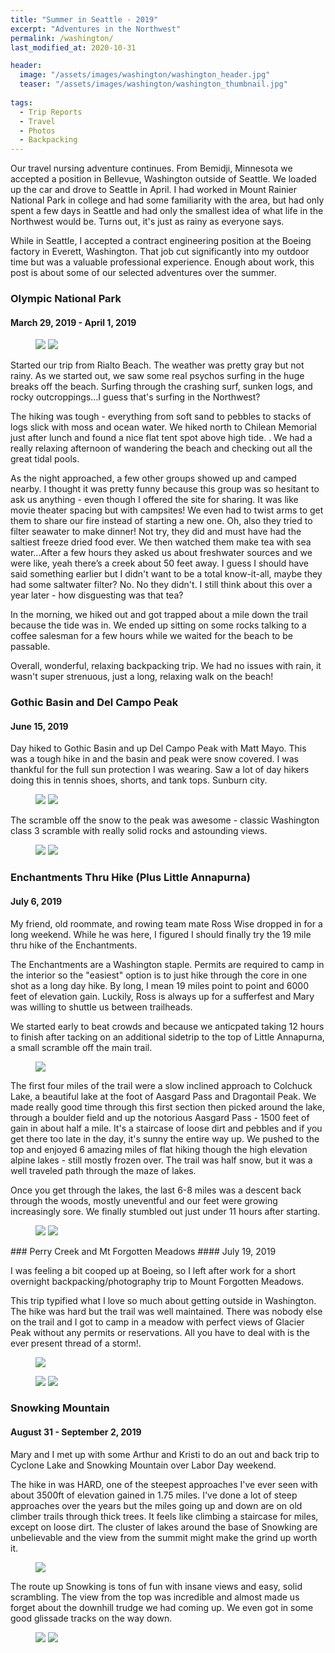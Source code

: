 ```yaml
---
title: "Summer in Seattle - 2019"
excerpt: "Adventures in the Northwest"
permalink: /washington/
last_modified_at: 2020-10-31

header:
  image: "/assets/images/washington/washington_header.jpg"
  teaser: "/assets/images/washington/washington_thumbnail.jpg"
  
tags:
  - Trip Reports
  - Travel
  - Photos
  - Backpacking
---
```

Our travel nursing adventure continues. From Bemidji, Minnesota we accepted a position in Bellevue, Washington outside of Seattle. We loaded up the car and drove to Seattle in April. I had worked in Mount Rainier National Park in college and had some familiarity with the area, but had only spent a few days in Seattle and had only the smallest idea of what life in the Northwest would be. Turns out, it's just as rainy as everyone says.

While in Seattle, I accepted a contract engineering position at the Boeing factory in Everett, Washington. That job cut significantly into my outdoor time but was a valuable professional experience. Enough about work, this post is about some of our selected adventures over the summer.

### Olympic National Park
#### March 29, 2019 - April 1, 2019
<figure class = "half">
    <a href="/assets/images/washington/olympic1.jpg"><img src="/assets/images/washington/olympic1.jpg"></a>
    <a href="/assets/images/washington/olympic2.jpg"><img src="/assets/images/washington/olympic2.jpg"></a>
</figure>

Started our trip from Rialto Beach. The weather was pretty gray but not rainy. As we started out, we saw some real psychos surfing in the huge breaks off the beach. Surfing through the crashing surf, sunken logs, and rocky outcroppings...I guess that's surfing in the Northwest?

The hiking was tough - everything from soft sand to pebbles to stacks of logs slick with moss and ocean water. We hiked north to Chilean Memorial just after lunch and found a nice flat tent spot above high tide. . We had a really relaxing afternoon of wandering the beach and checking out all the great tidal pools. 

As the night approached, a few other groups showed up and camped nearby. I thought it was pretty funny because this group was so hesitant to ask us anything - even though I offered the site for sharing. It was like movie theater spacing but with campsites! We even had to twist arms to get them to share our fire instead of starting a new one. Oh, also they tried to filter seawater to make dinner! Not try, they did and must have had the saltiest freeze dried food ever. We then watched them make tea with sea water...After a few hours they asked us about freshwater sources and we were like, yeah there’s a creek about 50 feet away. I guess I should have said something earlier but I didn't want to be a total know-it-all, maybe they had some saltwater filter? No. No they didn't. I still think about this over a year later - how disguesting was that tea? 

In the morning, we hiked out and got trapped about a mile down the trail because the tide was in. We ended up sitting on some rocks talking to a coffee salesman for a few hours while we waited for the beach to be passable.

Overall, wonderful, relaxing backpacking trip. We had no issues with rain, it wasn't super strenuous, just a long, relaxing walk on the beach!

### Gothic Basin and Del Campo Peak
#### June 15, 2019

Day hiked to Gothic Basin and up Del Campo Peak with Matt Mayo. This was a tough hike in and the basin and peak were snow covered. I was thankful for the full sun protection I was wearing. Saw a lot of day hikers doing this in tennis shoes, shorts, and tank tops. Sunburn city.
<figure class = "half">
    <a href="/assets/images/washington/gothic1.jpg"><img src="/assets/images/washington/gothic1.jpg"></a>
    <a href="/assets/images/washington/gothic2.jpg"><img src="/assets/images/washington/gothic2.jpg"></a>
</figure>

The scramble off the snow to the peak was awesome - classic Washington class 3 scramble with really solid rocks and astounding views.

<figure class = "half">
    <a href="/assets/images/washington/gothic3.jpg"><img src="/assets/images/washington/gothic3.jpg"></a>
    <a href="/assets/images/washington/gothic4.jpg"><img src="/assets/images/washington/gothic4.jpg"></a>
</figure>

### Enchantments Thru Hike (Plus Little Annapurna)
#### July 6, 2019

My friend, old roommate, and rowing team mate Ross Wise dropped in for a long weekend. While he was here, I figured I should finally try the 19 mile thru hike of the Enchantments.

The Enchantments are a Washington staple. Permits are required to camp in the interior so the "easiest" option is to just hike through the core in one shot as a long day hike. By long, I mean 19 miles point to point and 6000 feet of elevation gain. Luckily, Ross is always up for a sufferfest and Mary was willing to shuttle us between trailheads.

We started early to beat crowds and because we anticpated taking 12 hours to finish after tacking on an additional sidetrip to the top of Little Annapurna, a small scramble off the main trail.

<figure class = "align-center">
    <a href="/assets/images/washington/enchantments1.jpg"><img src="/assets/images/washington/enchantments1.jpg"></a>
</figure>

The first four miles of the trail were a slow inclined approach to Colchuck Lake, a beautiful lake at the foot of Aasgard Pass and Dragontail Peak. We made really good time through this first section then picked around the lake, through a boulder field and up the notorious Aasgard Pass - 1500 feet of gain in about half a mile. It's a staircase of loose dirt and pebbles and if you get there too late in the day, it's sunny the entire way up. We pushed to the top and enjoyed 6 amazing miles of flat hiking though the high elevation alpine lakes - still mostly frozen over. The trail was half snow, but it was a well traveled path through the maze of lakes.

Once you get through the lakes, the last 6-8 miles was a descent back through the woods, mostly uneventful and our feet were growing increasingly sore. We finally stumbled out just under 11 hours after starting.
<figure class = "half">
    <a href="/assets/images/washington/enchantments2.jpg"><img src="/assets/images/washington/enchantments2.jpg"></a>
    <a href="/assets/images/washington/enchantments3.jpg">
<img src="/assets/images/washington/enchantments3.jpg"></a>
</figure>
### Perry Creek and Mt Forgotten Meadows
#### July 19, 2019

I was feeling a bit cooped up at Boeing, so I left after work for a short overnight backpacking/photography trip to Mount Forgotten Meadows.

This trip typified what I love so much about getting outside in Washington. The hike was hard but the trail was well maintained. There was nobody else on the trail and I got to camp in a meadow with perfect views of Glacier Peak without any permits or reservations. All you have to deal with is the ever present thread of a storm!.

<figure class = "align-center">
    <a href="/assets/images/washington/forgotten4.jpg"><img src="/assets/images/washington/forgotten4.jpg"></a>
</figure>

<figure class = "half">
    <a href="/assets/images/washington/forgotten2.jpg"><img src="/assets/images/washington/forgotten2.jpg"></a>
    <a href="/assets/images/washington/forgotten3.jpg"><img src="/assets/images/washington/forgotten3.jpg"></a>
</figure>

### Snowking Mountain
#### August 31 - September 2, 2019
Mary and I met up with some Arthur and Kristi to do an out and back trip to Cyclone Lake and Snowking Mountain over Labor Day weekend. 

The hike in was HARD, one of the steepest approaches I've ever seen with about 3500ft of elevation gained in 1.75 miles. I've done a lot of steep approaches over the years but the miles going up and down are on old climber trails through thick trees. It feels like climbing a staircase for miles, except on loose dirt. The cluster of lakes around the base of Snowking are unbelievable and the view from the summit might make the grind up worth it. 

<figure class = "align-center">
    <a href="/assets/images/washington/snowking2.jpg"><img src="/assets/images/washington/snowking2.jpg"></a>
</figure>


The route up Snowking is tons of fun with insane views and easy, solid scrambling. The view from the top was incredible and almost made us forget about the downhill trudge we had coming up. We even got in some good glissade tracks on the way down. 

<figure class = "half">
    <a href="/assets/images/washington/snowking3.jpg"><img src="/assets/images/washington/snowking3.jpg"></a>
    <a href="/assets/images/washington/snowking4.jpg"><img src="/assets/images/washington/snowking4.jpg"></a>
</figure>

 

